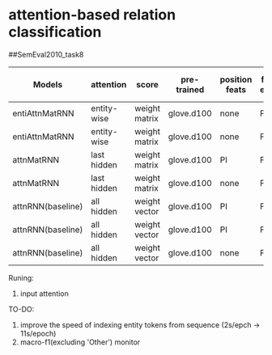 # attention-based relation classification


##SemEval2010_task8

|Models|attention|score|pre-trained|position feats|freeze embed|monitor|batch size| official macro-F1|checkpoint|random search| speed|
|------|---------|-----|-----------|---------------|------------|-------|----------|------------------|----------|--------------|-----|
|entiAttnMatRNN|entity-wise|weight matrix|glove.d100|none|FALSE|val_acc|32| 81.43% |epoch|200|11s/epoch|
|entiAttnMatRNN|entity-wise|weight matrix|glove.d100|none|FALSE|val_acc|32| 82.70% |step|1|210s/epoch|
|attnMatRNN|last hidden|weight matrix|glove.d100|PI|FALSE|val_acc|32| 80.93%|epoch|200|
|attnMatRNN|last hidden|weight matrix|glove.d100|none|FALSE|val_acc|32| 68.83%|epoch|200|
|attnRNN(baseline)|all hidden|weight vector|glove.d100|PI|FALSE|val_acc|32| 80.59%|epoch|200|3s/epoch|
|attnRNN(baseline)|all hidden|weight vector|glove.d100|PI|FALSE|val_acc|32| 82.49%|step|1|10s/epoch|
|attnRNN(baseline)|all hidden|weight vector|glove.d100|none|FALSE|val_acc|32|70.90%|epoch|200|3s/epoch|

Runing:
1) input attention

TO-DO:
1) improve the speed of indexing entity tokens from sequence (2s/epch -> 11s/epoch)
2) macro-f1(excluding 'Other') monitor
